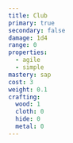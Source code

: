 ```yaml
---
title: Club
primary: true
secondary: false
damage: 1d4
range: 0
properties:
  - agile
  - simple
mastery: sap
cost: 3
weight: 0.1
crafting:
  wood: 1
  cloth: 0
  hide: 0
  metal: 0
---
```


